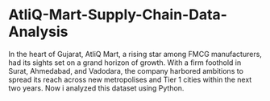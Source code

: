 # AtliQ-Mart-Supply-Chain-Data-Analysis
In the heart of Gujarat, AtliQ Mart, a rising star among FMCG manufacturers, had its sights set on a grand horizon of growth. With a firm foothold in Surat, Ahmedabad, and Vadodara, the company harbored ambitions to spread its reach across new metropolises and Tier 1 cities within the next two years. Now i analyzed this dataset using Python.
